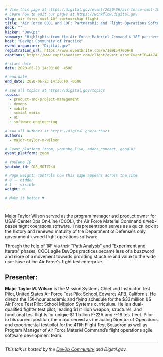 ```yaml
---
# View this page at https://digital.gov/event/2020/06/air-force-cool-18f-partnership-flight
# Learn how to edit our pages at https://workflow.digital.gov
slug: air-force-cool-18f-partnership-flight
title: "Air Force COOL and 18F: Partnership and Flight Operations Software Agile Lessons Learned"
deck: ""
kicker: "DevOps"
summary: "Highlights from the Air Force Materiel Command & 18F partnership and the importance of organizational structure, roles of the core team, and user outreach for military and government DevOps."
host: "DevOps Community of Practice"
event_organizer: "Digital.gov"
registration_url: https://www.eventbrite.com/e/109154700648
captions: https://www.captionedtext.com/client/event.aspx?EventID=4474360&CustomerID=321

# start date
date: 2020-06-23 14:00:00 -0500

# end date
end_date: 2020-06-23 14:30:00 -0500

# see all topics at https://digital.gov/topics
topics: 
  - product-and-project-management
  - devops
  - mobile
  - social-media
  - ai
  - software-engineering
  
# see all authors at https://digital.gov/authors
authors: 
  - major-taylor-m-wilson

# Event platform (zoom, youtube_live, adobe_connect, google)
event_platform: zoom

# YouTube ID
youtube_id: CO8_MOTZJsU

# Page weight: controls how this page appears across the site
# 0 -- hidden
# 1 -- visible
weight: 0

# Make it better ♥

---
```

Major Taylor Wilson served as the program manager and product owner for USAF Center Ops On-Line (COOL), the Air Force Materiel Command's web-based flight operations software. This presentation serves as a quick look at the history and renewed maturity of the Department of Defense's only government-owned flight operations software.

Through the help of 18F via their "Path Analysis" and "Experiment and Iterate" phases, COOL agile DevOps practices became less of a buzzword and more of a movement towards providing structure and value to the wide user base of the Air Force's flight test enterprise.

## Presenter:

**Major Taylor M. Wilson** is the Mission Systems Chief and Instructor Test Pilot, United States Air Force Test Pilot School, Edwards AFB, California. He directs the 150-hour academic and flying schedule for the $33 million US Air Force Test Pilot School Mission Systems curriculum. He is a dual-qualified fighter test pilot, leading $1 million weapon, structures, and functional test flights for unique $1.1 billion F-22A and F-16 test fleet. Prior to his current position, the major served as the acting Director of Operations and experimental test pilot for the 411th Flight Test Squadron as well as Program Manager of Air Force Materiel Command’s flight operations agile software development team.

---

*This talk is hosted by the [DevOp Community](https://digital.gov/communities/devops/) and Digital.gov.*
